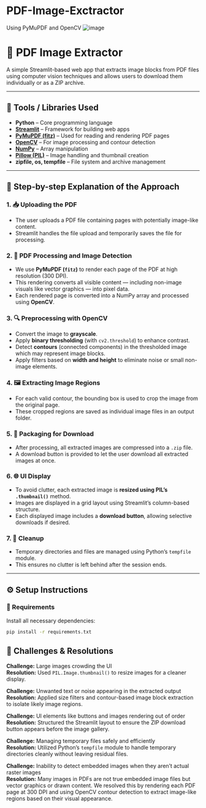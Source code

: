 # PDF-Image-Exctractor
Using PyMuPDF and OpenCV
![image](https://github.com/user-attachments/assets/51949232-f989-4b98-b827-49549f8b8289)

# 📄 PDF Image Extractor

A simple Streamlit-based web app that extracts image blocks from PDF files using computer vision techniques and allows users to download them individually or as a ZIP archive.

---

## 🧰 Tools / Libraries Used

- **Python** – Core programming language
- **[Streamlit](https://streamlit.io/)** – Framework for building web apps
- **[PyMuPDF (fitz)](https://pymupdf.readthedocs.io/en/latest/)** – Used for reading and rendering PDF pages
- **[OpenCV](https://opencv.org/)** – For image processing and contour detection
- **[NumPy](https://numpy.org/)** – Array manipulation
- **[Pillow (PIL)](https://pillow.readthedocs.io/)** – Image handling and thumbnail creation
- **zipfile, os, tempfile** – File system and archive management

---

## 🧭 Step-by-step Explanation of the Approach

### 1. 📥 Uploading the PDF
- The user uploads a PDF file containing pages with potentially image-like content.
- Streamlit handles the file upload and temporarily saves the file for processing.

### 2. 🧠 PDF Processing and Image Detection
- We use **PyMuPDF (`fitz`)** to render each page of the PDF at high resolution (300 DPI).
- This rendering converts all visible content — including non-image visuals like vector graphics — into pixel data.
- Each rendered page is converted into a NumPy array and processed using **OpenCV**.

### 3. 🔍 Preprocessing with OpenCV
- Convert the image to **grayscale**.
- Apply **binary thresholding** (with `cv2.threshold`) to enhance contrast.
- Detect **contours** (connected components) in the thresholded image which may represent image blocks.
- Apply filters based on **width and height** to eliminate noise or small non-image elements.

### 4. 🖼️ Extracting Image Regions
- For each valid contour, the bounding box is used to crop the image from the original page.
- These cropped regions are saved as individual image files in an output folder.

### 5. 🧳 Packaging for Download
- After processing, all extracted images are compressed into a `.zip` file.
- A download button is provided to let the user download all extracted images at once.

### 6. 🌐 UI Display
- To avoid clutter, each extracted image is **resized using PIL’s `.thumbnail()`** method.
- Images are displayed in a grid layout using Streamlit’s column-based structure.
- Each displayed image includes a **download button**, allowing selective downloads if desired.

### 7. 🧹 Cleanup
- Temporary directories and files are managed using Python’s `tempfile` module.
- This ensures no clutter is left behind after the session ends.

---

## ⚙️ Setup Instructions

### 🔧 Requirements

Install all necessary dependencies:

```bash
pip install -r requirements.txt
```
## 🧩 Challenges & Resolutions

**Challenge:** Large images crowding the UI  
**Resolution:** Used `PIL.Image.thumbnail()` to resize images for a cleaner display.

**Challenge:** Unwanted text or noise appearing in the extracted output  
**Resolution:** Applied size filters and contour-based image block extraction to isolate likely image regions.

**Challenge:** UI elements like buttons and images rendering out of order  
**Resolution:** Structured the Streamlit layout to ensure the ZIP download button appears before the image gallery.

**Challenge:** Managing temporary files safely and efficiently  
**Resolution:** Utilized Python’s `tempfile` module to handle temporary directories cleanly without leaving residual files.

**Challenge:** Inability to detect embedded images when they aren’t actual raster images  
**Resolution:** Many images in PDFs are not true embedded image files but vector graphics or drawn content. We resolved this by rendering each PDF page at 300 DPI and using OpenCV contour detection to extract image-like regions based on their visual appearance.


